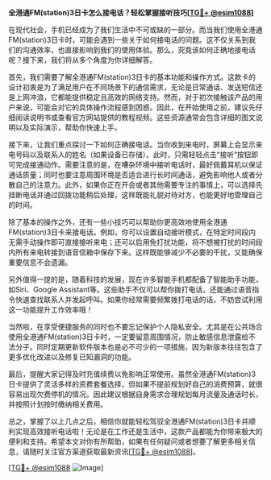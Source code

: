**全港通FM(station)3日卡怎么接电话？轻松掌握接听技巧[[TG💪+ @esim1088](https://t.me/s/esim1088)]**

在现代社会，手机已经成为了我们生活中不可或缺的一部分。而当我们使用全港通FM(station)3日卡时，可能会遇到一些关于如何接电话的问题。这不仅关系到我们的沟通效率，也直接影响到我们的使用体验。那么，究竟该如何正确地接电话呢？接下来，我们将从多个角度为你详细解答。

首先，我们需要了解全港通FM(station)3日卡的基本功能和操作方式。这款卡的设计初衷是为了满足用户在不同场景下的通信需求，无论是日常通话、发送短信还是上网冲浪，它都能提供稳定且高效的网络支持。然而，对于初次接触该产品的用户来说，可能会对它的具体操作流程感到困惑。因此，在开始使用之前，建议先仔细阅读说明书或查看官方网站提供的教程视频。这些资源通常会包含详细的图文说明以及实际演示，帮助你快速上手。

接下来，让我们重点探讨一下如何正确接电话。当你收到来电时，屏幕上会显示来电号码以及联系人的姓名（如果设备已存储）。此时，只需轻轻点击“接听”按钮即可完成接通动作。需要注意的是，在嘈杂环境中接听电话时，最好佩戴耳机以保证通话质量；同时也要注意周围环境是否适合进行长时间通话，避免影响他人或者分散自己的注意力。此外，如果你正在开会或者其他需要专注的事情上，可以选择先挂断电话并通过回拨功能稍后处理，这样既能礼貌对待对方，也能更好地管理自己的时间。

除了基本的操作之外，还有一些小技巧可以帮助你更高效地使用全港通FM(station)3日卡来接电话。例如，你可以设置自动接听模式，在特定时间段内无需手动操作即可直接接听来电；还可以启用免打扰功能，将不想被打扰的时间段内所有来电转接到语音信箱中保存下来。这样既能够减少不必要的干扰，又能确保重要信息不会遗漏。

另外值得一提的是，随着科技的发展，现在许多智能手机都配备了智能助手功能，如Siri、Google Assistant等。这些助手不仅可以帮你拨打电话，还能通过语音指令快速查找联系人并发起呼叫。如果你经常需要频繁拨打电话的话，不妨尝试利用这一功能提升工作效率哦！

当然啦，在享受便捷服务的同时也不要忘记保护个人隐私安全。尤其是在公共场合使用全港通FM(station)3日卡时，一定要留意周围情况，防止敏感信息泄露给不法分子。同时定期更新软件版本也是必不可少的一项措施，因为新版本往往包含了更多优化改进以及修复已知漏洞的功能。

最后，提醒大家记得及时充值续费以免影响正常使用。虽然全港通FM(station)3日卡提供了灵活多样的资费套餐选择，但如果不提前规划好自己的消费预算，就很容易出现欠费停机的情况。因此建议根据自身需求合理规划每月流量及通话时长，并按照计划按时缴纳相关费用。

总之，掌握了以上几点之后，相信你就能轻松驾驭全港通FM(station)3日卡并顺利实现高效接听电话啦！无论是在工作还是生活中，这款产品都能为你带来极大的便利和支持。希望本文对你有所帮助，如果有任何疑问或者想要了解更多相关信息，请随时关注官方渠道获取最新资讯[[TG💪+ @esim1088](https://t.me/s/esim1088)]。

[[TG💪+ @esim1088](https://t.me/s/esim1088) ![Image](https://i.postimg.cc/4NQfJmqS/Snipaste-2025-05-13-00-14-12.png)]